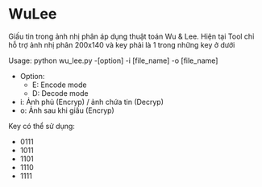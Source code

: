 # WuLee
Giấu tin trong ảnh nhị phân áp dụng thuật toán Wu & Lee. Hiện tại Tool chỉ hỗ trợ ảnh nhị phân 200x140 và key phải là 1 trong những key ở dưới</br>

Usage: python wu_lee.py -[option] -i [file_name] -o [file_name]
+ Option: 
  + E: Encode mode
  + D: Decode mode
+ i: Ảnh phủ (Encryp) / ảnh chứa tin (Decryp)
+ o: Ảnh sau khi giấu (Encryp)

Key có thể sử dụng:
+ 0111
+ 1011
+ 1101
+ 1110
+ 1111
